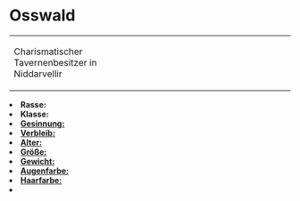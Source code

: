 # Osswald

<primary-label ref="npc"/>

<secondary-label ref="faergria"/>

<secondary-label ref="tinorland"/>

<table>
<tr><td>
<p>
Charismatischer Tavernenbesitzer in Niddarvellir
</p>

</td><td width="300">
<!-- Edit here -->
<img src="osswald.png" alt="" />
</td></tr>
</table>

<procedure title="Allgemeine Informationen">
<list columns="2">
<li><b>Rasse:</b> <a href="Folks.md" anchor="menschen"></a></li>
<li><b>Klasse:</b> <a href="Classes.md" anchor="b-rger"/></li>
<li><b>Gesinnung:</b> </li>
<li><b>Verbleib:</b> </li>
</list>
</procedure>

<procedure title="Aussehen">
<list columns="3">
<li><b>Alter:</b> </li>
<li><b>Größe:</b> </li>
<li><b>Gewicht:</b> </li>
<li><b>Augenfarbe:</b> </li>
<li><b>Haarfarbe:</b> </li>
</list>
</procedure>

<procedure title="Beziehungen">
<list columns="2">
<li></li>
</list>
</procedure>

<!--
## Notizen

- **Ziele:** 
- **Geheimnisse:** 
-->